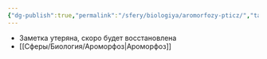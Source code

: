 ```yaml
---
{"dg-publish":true,"permalink":"/sfery/biologiya/aromorfozy-pticz/","tags":["Зоология"]}
---
```


- Заметка утеряна, скоро будет восстановлена
- [[Сферы/Биология/Ароморфоз\|Ароморфоз]]